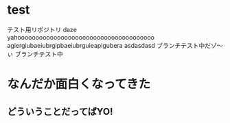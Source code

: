 ﻿# test
テスト用リポジトリ
daze yahoooooooooooooooooooooooooooooooooooooo
agiergiubaeiubrgipbaeiubrguieapigubera
asdasdasd ブランチテスト中だゾ～ぃ
ブランチテスト中
# なんだか面白くなってきた
## どういうことだってばYO!